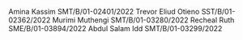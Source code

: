 Amina Kassim  SMT/B/01-02401/2022
Trevor Eliud Otieno SST/B/01-02362/2022
Murimi Muthengi SMT/B/01-03280/2022
Recheal Ruth SME/B/01-03894/2022
Abdul Salam Idd SMT/B/01-03299/2022
